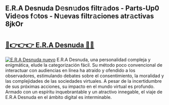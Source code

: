 ## E.R.A Desnuda D𝚎sn𝚞dos filtr𝚊dos - Parts-Up0 Vid𝚎os f𝚘tos - N𝚞evas filtr𝚊ciones atr𝚊ctivas 8jkOr

# <h2><a href="http://mb6zy1a.tromn.icu/?c=E.R.A+Desnuda">🔗👉👉👉 E.R.A Desnuda 🔗🔗</a></h2>

[![E.R.A Desnuda nuevo](https://i.imgur.com/pEAQMta.gif)](http://mb6zy1a.tromn.icu/?c=E.R.A+Desnuda)
E.R.A Desnuda, una personalidad compleja y enigmática, elude la categorización fácil. Su método poco convencional de interactuar con audiencias en línea ha atraído y ofendido a los observadores, estimulando debates sobre el consentimiento, la moralidad y las complejidades de las sociedades virtuales. A pesar de la incertidumbre de sus próximas acciones, su impacto en el mundo virtual es profundo. Armado con un espíritu inquebrantable y un atractivo innegable, el viaje de E.R.A Desnuda en el ámbito digital es interminable.
